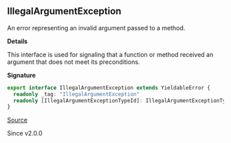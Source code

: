 ## IllegalArgumentException

An error representing an invalid argument passed to a method.

**Details**

This interface is used for signaling that a function or method received an
argument that does not meet its preconditions.

**Signature**

```ts
export interface IllegalArgumentException extends YieldableError {
  readonly _tag: "IllegalArgumentException"
  readonly [IllegalArgumentExceptionTypeId]: IllegalArgumentExceptionTypeId
}
```

[Source](https://github.com/Effect-TS/effect/tree/main/packages/effect/src/Cause.ts#L372)

Since v2.0.0